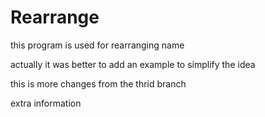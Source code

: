 Rearrange
===================
this program is used for rearranging name

actually it was better to add an example to simplify the idea

this is more changes from the thrid branch

extra information